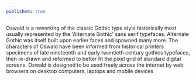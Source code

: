 ```yaml
---
published: true
---
```


Oswald is a reworking of the classic Gothic type style historically most usually represented by the 'Alternate Gothic' sans serif typefaces. Alternate Gothic was itself built upon earlier faces and spawned many more. The characters of Oswald have been informed from historical printers specimens of late nineteenth and early twentieth century gothics typefaces, then re-drawn and reformed to better fit the pixel grid of standard digital screens. Oswald is designed to be used freely across the internet by web browsers on desktop computers, laptops and mobile devices
